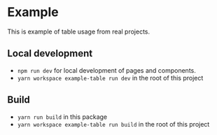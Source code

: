 # Example

This is example of table usage from real projects.

## Local development

- `npm run dev` for local development of pages and components.
- `yarn workspace example-table run dev` in the root of this project

## Build

- `yarn run build` in this package
- `yarn workspace example-table run build` in the root of this project
